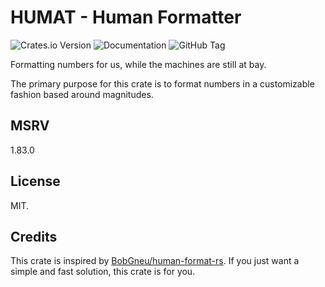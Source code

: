 # HUMAT - Human Formatter

![Crates.io Version](https://img.shields.io/crates/v/humat)
![Documentation](https://img.shields.io/docsrs/humat)
![GitHub Tag](https://img.shields.io/github/v/tag/hanyu-dev/humat)

Formatting numbers for us, while the machines are still at bay.

The primary purpose for this crate is to format numbers in a customizable fashion based around magnitudes.

## MSRV

1.83.0

## License

MIT.

## Credits

This crate is inspired by [BobGneu/human-format-rs](https://github.com/BobGneu/human-format-rs).
If you just want a simple and fast solution, this crate is for you.

